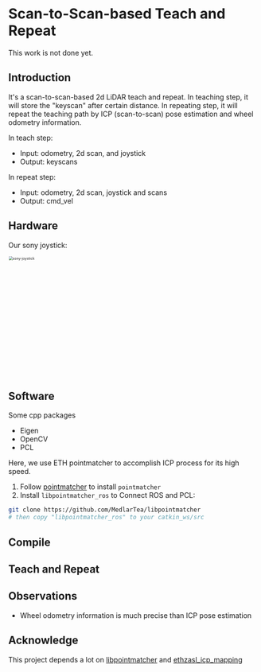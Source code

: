 # Scan-to-Scan-based Teach and Repeat

This work is not done yet.

Introduction
---
It's a scan-to-scan-based 2d LiDAR teach and repeat. In teaching step, it will store the "keyscan" after certain distance. In repeating step, it will repeat the teaching path by ICP (scan-to-scan) pose estimation and wheel odometry information.

In teach step:
- Input: odometry, 2d scan, and joystick
- Output: keyscans

In repeat step: 
- Input: odometry, 2d scan, joystick and scans
- Output: cmd_vel

Hardware
---

Our sony joystick:

<img src="figs/sony-joystick.jpeg" width = "600" height = "480"  alt="sony-joystick" style="zoom:50%;">

Software
---
Some cpp packages
- Eigen
- OpenCV
- PCL

Here, we use ETH pointmatcher to accomplish ICP process for its high speed.
1. Follow [pointmatcher](https://github.com/MedlarTea/libpointmatcher) to install `pointmatcher`
2. Install `libpointmatcher_ros` to Connect ROS and PCL:
```bash
git clone https://github.com/MedlarTea/libpointmatcher
# then copy "libpointmatcher_ros" to your catkin_ws/src
```

Compile
---


Teach and Repeat
---


Observations
---

- Wheel odometry information is much precise than ICP pose estimation


Acknowledge
---

This project depends a lot on [libpointmatcher](https://github.com/MedlarTea/libpointmatcher) and [ethzasl_icp_mapping](https://github.com/ethz-asl/ethzasl_icp_mapping)

